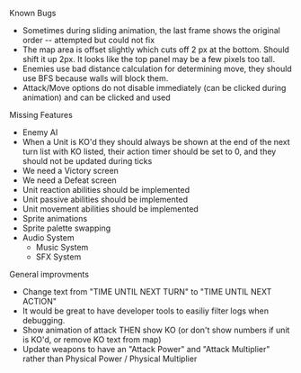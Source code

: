 Known Bugs

- Sometimes during sliding animation, the last frame shows the original order -- attempted but could not fix
- The map area is offset slightly which cuts off 2 px at the bottom. Should shift it up 2px. It looks like the top panel may be a few pixels too tall.
- Enemies use bad distance calculation for determining move, they should use BFS because walls will block them.
- Attack/Move options do not disable immediately (can be clicked during animation) and can be clicked and used

Missing Features
 - Enemy AI
 - When a Unit is KO'd they should always be shown at the end of the next turn list with KO listed, their action timer should be set to 0, and they should not be updated during ticks
 - We need a Victory screen
 - We need a Defeat screen
 - Unit reaction abilities should be implemented
 - Unit passive abilities should be implemented
 - Unit movement abilities should be implemented
 - Sprite animations
 - Sprite palette swapping
 - Audio System
    - Music System
    - SFX System

General improvments
 - Change text from "TIME UNTIL NEXT TURN" to "TIME UNTIL NEXT ACTION"
 - It would be great to have developer tools to easiliy filter logs when debugging.
 - Show animation of attack THEN show KO (or don't show numbers if unit is KO'd, or remove KO text from map)
 - Update weapons to have an "Attack Power" and "Attack Multiplier" rather than Physical Power / Physical Multiplier
 
 
 